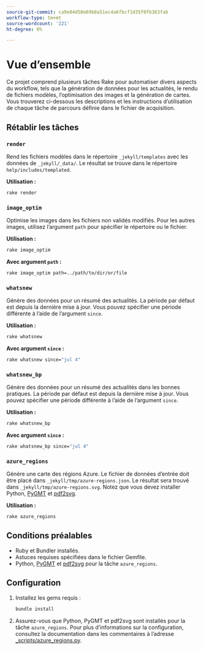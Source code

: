 ```yaml
---
source-git-commit: ca9e04d50e69b8a51ec4a6fbcf1d35f0fb363fab
workflow-type: tm+mt
source-wordcount: '221'
ht-degree: 0%

---
```

# Vue d’ensemble

Ce projet comprend plusieurs tâches Rake pour automatiser divers aspects du workflow, tels que la génération de données pour les actualités, le rendu de fichiers modèles, l’optimisation des images et la génération de cartes. Vous trouverez ci-dessous les descriptions et les instructions d’utilisation de chaque tâche de parcours définie dans le fichier de acquisition.

## Rétablir les tâches

### `render`

Rend les fichiers modèles dans le répertoire `_jekyll/templates` avec les données de `_jekyll/_data/`. Le résultat se trouve dans le répertoire `help/includes/templated`.

**Utilisation :**

```sh
rake render
```

### `image_optim`

Optimise les images dans les fichiers non validés modifiés. Pour les autres images, utilisez l’argument `path` pour spécifier le répertoire ou le fichier.

**Utilisation :**

```sh
rake image_optim
```

**Avec argument `path` :**

```sh
rake image_optim path=../path/to/dir/or/file
```

### `whatsnew`

Génère des données pour un résumé des actualités. La période par défaut est depuis la dernière mise à jour. Vous pouvez spécifier une période différente à l’aide de l’argument `since`.

**Utilisation :**

```sh
rake whatsnew
```

**Avec argument `since` :**

```sh
rake whatsnew since="jul 4"
```

### `whatsnew_bp`

Génère des données pour un résumé des actualités dans les bonnes pratiques. La période par défaut est depuis la dernière mise à jour. Vous pouvez spécifier une période différente à l’aide de l’argument `since`.

**Utilisation :**

```sh
rake whatsnew_bp
```

**Avec argument `since` :**

```sh
rake whatsnew_bp since="jul 4"
```

### `azure_regions`

Génère une carte des régions Azure. Le fichier de données d’entrée doit être placé dans `_jekyll/tmp/azure-regions.json`. Le résultat sera trouvé dans `_jekyll/tmp/azure-regions.svg`. Notez que vous devez installer Python, [PyGMT](https://www.pygmt.org/latest/install.html) et [pdf2svg](https://formulae.brew.sh/formula/pdf2svg).

**Utilisation :**

```sh
rake azure_regions
```

## Conditions préalables

- Ruby et Bundler installés.
- Astuces requises spécifiées dans le fichier Gemfile.
- Python, [PyGMT](https://www.pygmt.org/latest/install.html) et [pdf2svg](https://formulae.brew.sh/formula/pdf2svg) pour la tâche `azure_regions`.

## Configuration

1. Installez les gems requis :

   ```sh
   bundle install
   ```

2. Assurez-vous que Python, PyGMT et pdf2svg sont installés pour la tâche `azure_regions`. Pour plus d’informations sur la configuration, consultez la documentation dans les commentaires à l’adresse [_scripts/azure_regions.py](_scripts/azure_regions.py).

